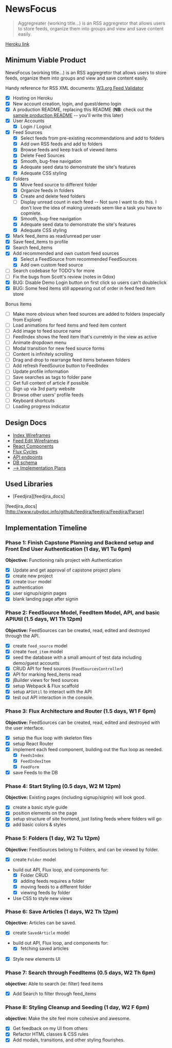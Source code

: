 # NewsFocus

> Aggregreater (working title...) is an RSS aggregretor that allows users to store feeds, organize them into groups and view and save content easily.

[Heroku link][heroku]

[heroku]: https://evening-inlet-45993.herokuapp.com/


## Minimum Viable Product

NewsFocus (working title...) is an RSS aggregretor that allows users to store feeds, organize them into groups and view and save content easily.

Handy reference for RSS XML documents: [W3.org Feed Validator][w3_validator]

- [X] Hosting on Heroku
- [X] New account creation, login, and guest/demo login
- [X] A production README, replacing this README (**NB**: check out the [sample production README](docs/production_readme.md) -- you'll write this later)
- [X] User Accounts
  - [X] Login / Logout
- [X] Feed Sources
  - [X] Select feeds from pre-existing recommendations and add to folders
  - [X] Add own RSS feeds and add to folders
  - [X] Browse feeds and keep track of viewed items
  - [X] Delete Feed Sources
  - [X] Smooth, bug-free navigation
  - [X] Adequate seed data to demonstrate the site's features
  - [X] Adequate CSS styling
- [X] Folders
  - [X] Move feed source to different folder
  - [X] Organize feeds in folders
  - [X] Create and delete feed folders
  - [ ] Display unread count in each feed -- Not sure I want to do this.  I don't love the idea of making unreads seem like a task you have to copmlete.
  - [X] Smooth, bug-free navigation
  - [X] Adequate seed data to demonstrate the site's features
  - [X] Adequate CSS styling
- [X] Mark feed_items as read/unread per user
- [X] Save feed_items to profile
- [X] Search feed_items
- [X] Add recommended and own custom feed sources
  - [X] Select a FeedSource from recommended FeedSources
  - [X] Add own custom feed source
- [ ] Search codebase for TODO's for more
- [ ] Fix the bugs from Scott's review (notes in Gdox)
- [X] BUG: Disable Demo Login button on first click so users can't doubleclick
- [X] BUG: Some feed items still appearing out of order in feed feed item store

Bonus Items

- [ ] Make more obvious when feed sources are added to folders (especially from Explore)
- [ ] Load animations for feed items and feed item content
- [ ] Add image to feed source name
- [ ] FeedIndex shows the feed item that's curretnly in the view as active
- [ ] Animate dropdown menu
- [ ] Modal transition for new feed source forms
- [ ] Content is infinitely scrolling
- [ ] Drag and drop to rearrange feed items between folders
- [ ] Add refresh FeedSource button to FeedIndex
- [ ] Update profile information
- [ ] Save searches as tags to folder pane
- [ ] Get full content of article if possible
- [ ] Sign up via 3rd party website
- [ ] Browse other users' profile feeds
- [ ] Keyboard shortcuts
- [ ] Loading progress indicator

[w3_validator]: https://validator.w3.org/feed/docs/rss2.html

## Design Docs
* [Index Wireframes][index_view]
* [Feed Edit Wireframes][edit_view]
* [React Components][components]
* [Flux Cycles][flux-cycles]
* [API endpoints][api-endpoints]
* [DB schema][schema]
* [--> Implementation Plans][implementation]

[index_view]: docs/wireframes/index.png
[edit_view]: docs/wireframes/edit-feeds.png
[components]: docs/components.md
[flux-cycles]: docs/flux-cycles.md
[api-endpoints]: docs/api-endpoints.md
[schema]: docs/schema.md
[implementation]: docs/implementation_plans.md

## Used Libraries

* [Feedjira][feedjira_docs]

[feedjira_docs][http://www.rubydoc.info/github/feedjira/feedjira/Feedjira/Parser]

## Implementation Timeline

### Phase 1: Finish Capstone Planning and Backend setup and Front End User Authentication (1 day, W1 Tu 6pm)

**Objective:** Functioning rails project with Authentication

- [X] Update and get approval of capstone project plans
- [X] create new project
- [X] create `User` model
- [X] authentication
- [X] user signup/signin pages
- [X] blank landing page after signin

### Phase 2: FeedSource Model, FeedItem Model, API, and basic APIUtil (1.5 days, W1 Th 12pm)

**Objective:** FeedSources can be created, read, edited and destroyed through
the API.

- [X] create `feed_source` model
- [X] create `feed_item` model
- [X] seed the database with a small amount of test data including demo/guest accounts
- [X] CRUD API for feed sources (`FeedSourcesController`)
- [X] API for marking feed_items read
- [X] jBuilder views for feed sources
- [X] setup Webpack & Flux scaffold
- [X] setup `APIUtil` to interact with the API
- [X] test out API interaction in the console.

### Phase 3: Flux Architecture and Router (1.5 days, W1 F 6pm)

**Objective:** FeedSources can be created, read, edited and destroyed with the
user interface.

- [X] setup the flux loop with skeleton files
- [X] setup React Router
- [X] implement each feed component, building out the flux loop as needed.
  - [X] `FeedsIndex`
  - [X] `FeedIndexItem`
  - [X] `FeedForm`
- [X] save Feeds to the DB

### Phase 4: Start Styling (0.5 days, W2 M 12pm)

**Objective:** Existing pages (including signup/signin) will look good.

- [X] create a basic style guide
- [X] position elements on the page
- [X] setup structure of site frontend, just listing feeds where folders will go
- [X] add basic colors & styles

### Phase 5: Folders (1 day, W2 Tu 12pm)

**Objective:** FeedSources belong to Folders, and can be viewed by folder.

- [X] create `Folder` model
- build out API, Flux loop, and components for:
  - [X] Folder CRUD
  - [X] adding feeds requires a folder
  - [X] moving feeds to a different folder
  - [X] viewing feeds by folder
- Use CSS to style new views

### Phase 6: Save Articles (1 days, W2 Th 12pm)

**Objective:** Articles can be saved.

- [X] create `SavedArticle` model 
- build out API, Flux loop, and components for:
  - [X] fetching saved articles 
- [X] Style new elements UI

### Phase 7:  Search through FeedItems (0.5 days, W2 Th 6pm)

**objective:** Able to search (ie: filter) feed items

- [X] Add Search to filter through feed_items

### Phase 8: Styling Cleanup and Seeding (1 day, W2 F 6pm)

**objective:** Make the site feel more cohesive and awesome.

- [X] Get feedback on my UI from others
- [X] Refactor HTML classes & CSS rules
- [X] Add modals, transitions, and other styling flourishes.
